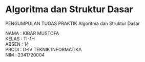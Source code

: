 # Algoritma dan Struktur Dasar

PENGUMPULAN TUGAS PRAKTIK Algoritma dan Struktur Dasar

NAMA : KIBAR MUSTOFA<br>
KELAS : TI-1H<br>
ABSEN : 14<br>
PRODI : D-IV TEKNIK INFORMATIKA<br>
NIM : 2341720004<br>
